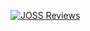 [![JOSS Reviews](https://joss.theoj.org/badges/reviewed_by/@harisorgn)](https://joss.theoj.org/papers/reviewed_by/@harisorgn)
